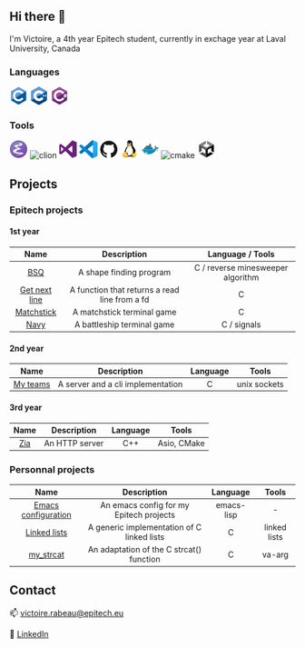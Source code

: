 ## Hi there 👋

I'm Victoire, a 4th year Epitech student, currently in exchage year at Laval University, Canada

### Languages

<img alt="C" width="32px" src="https://raw.githubusercontent.com/devicons/devicon/master/icons/c/c-original.svg"> <img alt="C++" width="32px" src="https://raw.githubusercontent.com/devicons/devicon/master/icons/cplusplus/cplusplus-original.svg"> <img alt="C#" width="32px" src="https://raw.githubusercontent.com/devicons/devicon/master/icons/csharp/csharp-original.svg">

### Tools

<img alt="emacs" width="32px" src="https://raw.githubusercontent.com/github/explore/80688e429a7d4ef2fca1e82350fe8e3517d3494d/topics/emacs/emacs.png"> <img alt="clion" width="32px" src="https://resources.jetbrains.com/storage/products/clion/img/meta/clion_logo_300x300.png"> <img alt="visualstudio" width="32px" src="https://raw.githubusercontent.com/devicons/devicon/master/icons/visualstudio/visualstudio-plain.svg"> <img alt="vscode" width="32px" src="https://raw.githubusercontent.com/devicons/devicon/master/icons/vscode/vscode-original.svg"> <img alt="github" width="32px" src="https://raw.githubusercontent.com/devicons/devicon/master/icons/github/github-original.svg"> <img alt="linux" width="32px" src="https://raw.githubusercontent.com/devicons/devicon/master/icons/linux/linux-original.svg"> <img alt="docker" width="32px" src="https://raw.githubusercontent.com/devicons/devicon/master/icons/docker/docker-original.svg"> <img alt="cmake" width="32px" src="https://upload.wikimedia.org/wikipedia/commons/thumb/8/8f/Breezeicons-apps-48-cmake.svg/1200px-Breezeicons-apps-48-cmake.svg.png"> <img alt="unity" width="32px" src="https://raw.githubusercontent.com/devicons/devicon/master/icons/unity/unity-original.svg">


## Projects

### Epitech projects

#### 1st year

| Name                                                                     | Description                                   | Language / Tools                  |
|:------------------------------------------------------------------------:|:---------------------------------------------:|:---------------------------------:|
| [BSQ](https://github.com/Victoire-Rabeau/CPE_BSQ_2019)                   | A shape finding program                       | C / reverse minesweeper algorithm |
| [Get next line](https://github.com/Victoire-Rabeau/CPE_getnextline_2019) | A function that returns a read line from a fd | C                                 |
| [Matchstick](https://github.com/Victoire-Rabeau/CPE_matchstick_2019)     | A matchstick terminal game                    | C                                 |
| [Navy](https://github.com/Victoire-Rabeau/PSU_navy_2019)                 | A battleship terminal game                    | C / signals                       |

#### 2nd year

| Name                                                            | Description                       | Language | Tools        |
|:---------------------------------------------------------------:|:---------------------------------:|:--------:|:------------:|
| [My teams](https://github.com/Victoire-Rabeau/NWP_myteams_2020) | A server and a cli implementation | C        | unix sockets |

#### 3rd year

| Name                                                            | Description                       | Language | Tools        |
|:---------------------------------------------------------------:|:---------------------------------:|:--------:|:------------:|
| [Zia](https://github.com/aurelien-boch/Zia)                     | An HTTP server                    | C++      | Asio, CMake  |
 
### Personnal projects

| Name                                                                     | Description                                   | Language   | Tools        |
|:------------------------------------------------------------------------:|:---------------------------------------------:|:----------:|:------------:|
| [Emacs configuration](https://github.com/Victoire-Rabeau/emacs-config)   | An emacs config for my Epitech projects       | emacs-lisp | -            |
| [Linked lists](https://github.com/Victoire-Rabeau/linked_list)           | A generic implementation of C linked lists    | C          | linked lists |
| [my_strcat](https://github.com/Victoire-Rabeau/my_strcat)                | An adaptation of the C strcat() function      | C          | va-arg       |

## Contact

📫 <victoire.rabeau@epitech.eu>

:briefcase: [LinkedIn](https://www.linkedin.com/in/victoire-rabeau/)
